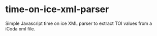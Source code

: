 # time-on-ice-xml-parser
Simple Javascript time on ice XML parser to extract TOI values from a iCoda xml file.
